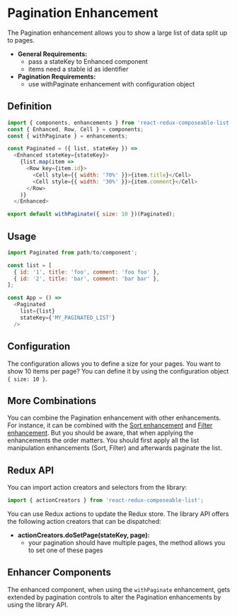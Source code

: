 # Pagination Enhancement

The Pagination enhancement allows you to show a large list of data split up to pages.

* **General Requirements:**
  * pass a stateKey to Enhanced component
  * items need a stable id as identifier
* **Pagination Requirements:**
  * use withPaginate enhancement with configuration object

## Definition

```javascript
import { components, enhancements } from 'react-redux-composeable-list';
const { Enhanced, Row, Cell } = components;
const { withPaginate } = enhancements;

const Paginated = ({ list, stateKey }) =>
  <Enhanced stateKey={stateKey}>
    {list.map(item =>
      <Row key={item.id}>
        <Cell style={{ width: '70%' }}>{item.title}</Cell>
        <Cell style={{ width: '30%' }}>{item.comment}</Cell>
      </Row>
    )}
  </Enhanced>

export default withPaginate({ size: 10 })(Paginated);
```

## Usage

```javascript
import Paginated from path/to/component';

const list = [
  { id: '1', title: 'foo', comment: 'foo foo' },
  { id: '2', title: 'bar', comment: 'bar bar' },
];

const App = () =>
  <Paginated
    list={list}
    stateKey={'MY_PAGINATED_LIST'}
  />
```

## Configuration

The configuration allows you to define a size for your pages. You want to show 10 items per page? You can define it by using the configuration object `{ size: 10 }`.

## More Combinations

You can combine the Pagination enhancement with other enhancements. For instance, it can be combined with the [Sort enhancement](/docs/features/Sort.md) and [Filter enhancement](/docs/features/Filter.md). But you should be aware, that when applying the enhancements the order matters. You should first apply all the list manipulation enhancements (Sort, Filter) and afterwards paginate the list.

## Redux API

You can import action creators and selectors from the library:

```javascript
import { actionCreators } from 'react-redux-composeable-list';
```

You can use Redux actions to update the Redux store. The library API offers the following action creators that can be dispatched:

* **actionCreators.doSetPage(stateKey, page):**
  * your pagination should have multiple pages, the method allows you to set one of these pages

## Enhancer Components

The enhanced component, when using the `withPaginate` enhancement, gets extended by pagination controls to alter the Pagination enhancements by using the library API.
